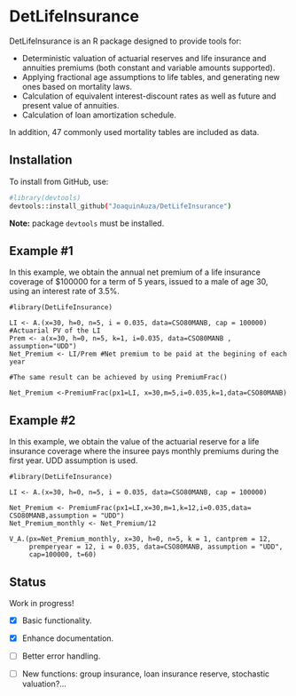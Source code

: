 # DetLifeInsurance

DetLifeInsurance is an R package designed to provide tools for: 
- Deterministic valuation of actuarial reserves and life insurance and annuities premiums (both constant and variable amounts supported).
- Applying fractional age assumptions to life tables, and generating new ones based on mortality laws. 
- Calculation of equivalent interest-discount rates as well as future and present value of annuities.
- Calculation of loan amortization schedule.

In addition, 47 commonly used mortality tables are included as data.

## Installation

To install from GitHub, use:

```bash
#library(devtools)
devtools::install_github("JoaquinAuza/DetLifeInsurance")
```
**Note:** package ```devtools``` must be installed. 

## Example #1

In this example, we obtain the annual net premium of a life insurance coverage of $100000 for a term of 5 years, issued
to a male of age 30, using an interest rate of 3.5%.

```{r example1}
#library(DetLifeInsurance)

LI <- A.(x=30, h=0, n=5, i = 0.035, data=CSO80MANB, cap = 100000) #Actuarial PV of the LI
Prem <- a(x=30, h=0, n=5, k=1, i=0.035, data=CSO80MANB , assumption="UDD")
Net_Premium <- LI/Prem #Net premium to be paid at the begining of each year

#The same result can be achieved by using PremiumFrac()

Net_Premium <-PremiumFrac(px1=LI, x=30,m=5,i=0.035,k=1,data=CSO80MANB)
```
## Example #2
In this example, we obtain the value of the actuarial reserve for a life insurance coverage where the insuree pays monthly premiums during the first year. UDD assumption is used. 

```{r example2}
#library(DetLifeInsurance)

LI <- A.(x=30, h=0, n=5, i = 0.035, data=CSO80MANB, cap = 100000) 

Net_Premium <- PremiumFrac(px1=LI,x=30,m=1,k=12,i=0.035,data= CSO80MANB,assumption = "UDD")
Net_Premium_monthly <- Net_Premium/12

V_A.(px=Net_Premium_monthly, x=30, h=0, n=5, k = 1, cantprem = 12,
     premperyear = 12, i = 0.035, data=CSO80MANB, assumption = "UDD", 
     cap=100000, t=60)
```

## Status
Work in progress!

- [x] Basic functionality.
- [x] Enhance documentation.
- [ ] Better error handling.
- [ ] New functions: group insurance, loan insurance reserve, stochastic valuation?...


